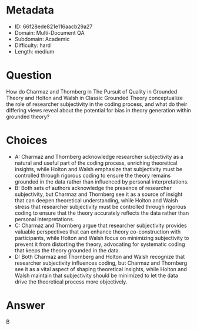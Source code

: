 # Metadata

- ID: 66f28ede821e116aacb29a27
- Domain: Multi-Document QA
- Subdomain: Academic
- Difficulty: hard
- Length: medium

# Question

How do Charmaz and Thornberg in The Pursuit of Quality in Grounded Theory and Holton and Walsh in Classic Grounded Theory conceptualize the role of researcher subjectivity in the coding process, and what do their differing views reveal about the potential for bias in theory generation within grounded theory?

# Choices

- A: Charmaz and Thornberg acknowledge researcher subjectivity as a natural and useful part of the coding process, enriching theoretical insights, while Holton and Walsh emphasize that subjectivity must be controlled through rigorous coding to ensure the theory remains grounded in the data rather than influenced by personal interpretations.
- B: Both sets of authors acknowledge the presence of researcher subjectivity, but Charmaz and Thornberg see it as a source of insight that can deepen theoretical understanding, while Holton and Walsh stress that researcher subjectivity must be controlled through rigorous coding to ensure that the theory accurately reflects the data rather than personal interpretations.
- C: Charmaz and Thornberg argue that researcher subjectivity provides valuable perspectives that can enhance theory co-construction with participants, while Holton and Walsh focus on minimizing subjectivity to prevent it from distorting the theory, advocating for systematic coding that keeps the theory grounded in the data.
- D: Both Charmaz and Thornberg and Holton and Walsh recognize that researcher subjectivity influences coding, but Charmaz and Thornberg see it as a vital aspect of shaping theoretical insights, while Holton and Walsh maintain that subjectivity should be minimized to let the data drive the theoretical process more objectively.

# Answer

B
